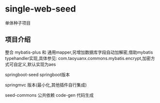 # single-web-seed
单体种子项目

## 项目介绍
整合 mybatis-plus 和 通用mapper,另增加数据库字段自动加解密,借助mybatis typehandler实现,具体参见:
com.taoyuanx.commons.mybatis.encrypt,加密方式可自定义,默认实现为aes

springboot-seed springboot版本

springmvc 版本(最小化,其他插件自行集成)


seed-commons 公共依赖
code-gen  代码生成

##


